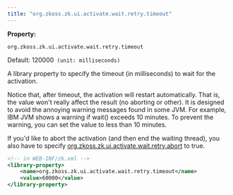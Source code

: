```yaml
---
title: "org.zkoss.zk.ui.activate.wait.retry.timeout"
---
```


**Property:**

`org.zkoss.zk.ui.activate.wait.retry.timeout`

Default: 120000` (unit: milliseconds)`

A library property to specify the timeout (in milliseconds) to wait for
the activation.

Notice that, after timeout, the activation will restart automatically.
That is, the value won't really affect the result (no aborting or
other). It is designed to avoid the annoying warning messages found in
some JVM. For example, IBM JVM shows a warning if wait() exceeds 10
minutes. To prevent the warning, you can set the value to less than 10
minutes.

If you'd like to abort the activation (and then end the waiting thread),
you also have to specify [ org.zkoss.zk.ui.activate.wait.retry.abort]({{site.baseurl}}/zk_config_ref/org_zkoss_zk_ui_activate_wait_retry_abort)
to true.

```xml
<!-- in WEB-INF/zk.xml -->
<library-property>
    <name>org.zkoss.zk.ui.activate.wait.retry.timeout</name>
    <value>60000</value>
</library-property>
```
